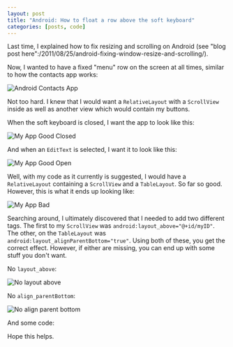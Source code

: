 ```yaml
---
layout: post
title: "Android: How to float a row above the soft keyboard"
categories: [posts, code]
---
```

Last time, I explained how to fix resizing and scrolling on Android (see "blog post here":/2011/08/25/android-fixing-window-resize-and-scrolling/).

Now, I wanted to have a fixed "menu" row on the screen at all times, similar to how the contacts app works:

<img src="/media/android_contacts_app.png" alt="Android Contacts App" title="Android Contacts App" />

Not too hard. I knew that I would want a <code>RelativeLayout</code> with a <code>ScrollView</code> inside as well as another view which would contain my buttons.

When the soft keyboard is closed, I want the app to look like this:

<img src="/media/android_good_closed.png" alt="My App Good Closed" title="My App Good Closed" />

And when an <code>EditText</code> is selected, I want it to look like this:

<img src="/media/android_good_open.png" alt="My App Good Open" title="My App Good Open" />

Well, with my code as it currently is suggested, I would have a <code>RelativeLayout</code> containing a <code>ScrollView</code> and a <code>TableLayout</code>. So far so good. However, this is what it ends up looking like:

<img src="/media/android_bad_both.png" alt="My App Bad" title="My App Bad" />

Searching around, I ultimately discovered that I needed to add two different tags. The first to my <code>ScrollView</code> was <code>android:layout_above="@+id/myID"</code>. The other, on the <code>TableLayout</code> was <code>android:layout_alignParentBottom="true"</code>. Using both of these, you get the correct effect. However, if either are missing, you can end up with some stuff you don't want.

No <code>layout_above</code>:

<img src="/media/android_bad_no_layout_above.png" alt="No layout above" title="No layout above" />

No <code>align_parentBottom</code>:

<img src="/media/android_bad_no_align_parentBottom.png" alt="No align parent bottom" title="No align parent bottom" />

And some code:

<script src="https://gist.github.com/1182279.js"></script>

Hope this helps.